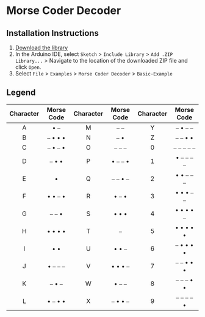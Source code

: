 # Morse Coder Decoder

## Installation Instructions
1. [Download the library](https://github.com/ThiagoDSMarcelino/Morse-Coder-Decoder/archive/refs/heads/main.zip)
2. In the Arduino IDE, select `Sketch` > `Include Library` > `Add .ZIP Library...` > Navigate to the location of the downloaded ZIP file and click `Open`.
3. Select `File` > `Examples` > `Morse Coder Decoder` > `Basic-Example`

## Legend

| Character | Morse Code | Character | Morse Code | Character | Morse Code |
| :-------: | :--------: | :-------: | :--------: | :-------: | :--------: |
| A | &#8226; &#9135; | M | &#9135; &#9135; | Y | &#9135; &#8226; &#9135; &#9135; |
| B | &#9135; &#8226; &#8226; &#8226; | N | &#9135; &#8226; | Z | &#9135; &#9135; &#8226; &#8226; |
| C | &#9135; &#8226; &#9135; &#8226; | O | &#9135; &#9135; &#9135; | 0 | &#9135; &#9135; &#9135; &#9135; &#9135; |
| D | &#9135; &#8226; &#8226; | P | &#8226; &#9135; &#9135; &#8226; | 1 | &#8226; &#9135; &#9135; &#9135; &#9135; |
| E | &#8226; | Q | &#9135; &#9135; &#8226; &#9135; | 2 | &#8226; &#8226; &#9135; &#9135; &#9135; |
| F | &#8226; &#8226; &#9135; &#8226; | R | &#8226; &#9135; &#8226; | 3 | &#8226; &#8226; &#8226; &#9135; &#9135; |
| G | &#9135; &#9135; &#8226; | S | &#8226; &#8226; &#8226; | 4 | &#8226; &#8226; &#8226; &#8226; &#9135; |
| H | &#8226; &#8226; &#8226; &#8226; | T | &#9135; | 5 | &#8226; &#8226; &#8226; &#8226; &#8226; |
| I | &#8226; &#8226; | U | &#8226; &#8226; &#9135; | 6 | &#9135; &#8226; &#8226; &#8226; &#8226; |
| J | &#8226; &#9135; &#9135; &#9135; | V | &#8226; &#8226; &#8226; &#9135; | 7 | &#9135; &#9135; &#8226; &#8226; &#8226; |
| K | &#9135; &#8226; &#9135; | W | &#8226; &#9135; &#9135; | 8 | &#9135; &#9135; &#9135; &#8226; &#8226; |
| L | &#8226; &#9135; &#8226; &#8226; | X | &#9135; &#8226; &#8226; &#9135; | 9 | &#9135; &#9135; &#9135; &#9135; &#8226; |
